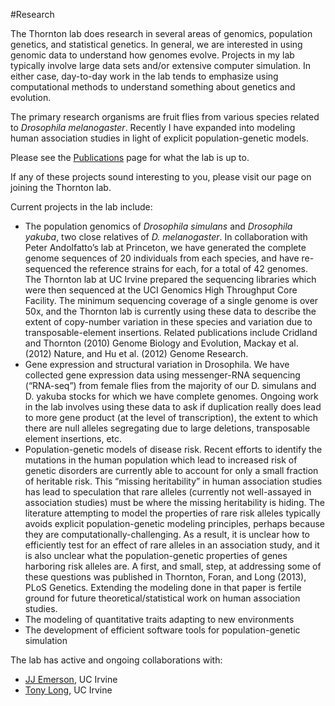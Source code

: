 #Research

The Thornton lab does research in several areas of genomics, population genetics, and statistical genetics. In general, we are interested in using genomic data to understand how genomes evolve. Projects in my lab typically involve large data sets and/or extensive computer simulation. In either case, day-to-day work in the lab tends to emphasize using computational methods to understand something about genetics and evolution.

The primary research organisms are fruit flies from various species related to _Drosophila melanogaster_. Recently I have expanded into modeling human association studies in light of explicit population-genetic models.

Please see the [Publications](pubs.html) page for what the lab is up to.

If any of these projects sound interesting to you, please visit our page on joining the Thornton lab.

Current projects in the lab include:

* The population genomics of _Drosophila simulans_ and _Drosophila yakuba_, two close relatives of _D. melanogaster_. In collaboration with Peter Andolfatto’s lab at Princeton, we have generated the complete genome sequences of 20 individuals from each species, and have re-sequenced the reference strains for each, for a total of 42 genomes. The Thornton lab at UC Irvine prepared the sequencing libraries which were then sequenced at the UCI Genomics High Throughput Core Facility. The minimum sequencing coverage of a single genome is over 50x, and the Thornton lab is currently using these data to describe the extent of copy-number variation in these species and variation due to transposable-element insertions. Related publications include Cridland and Thornton (2010) Genome Biology and Evolution, Mackay et al. (2012) Nature, and Hu et al. (2012) Genome Research.
* Gene expression and structural variation in Drosophila. We have collected gene expression data using messenger-RNA sequencing (“RNA-seq”) from female flies from the majority of our D. simulans and D. yakuba stocks for which we have complete genomes. Ongoing work in the lab involves using these data to ask if duplication really does lead to more gene product (at the level of transcription), the extent to which there are null alleles segregating due to large deletions, transposable element insertions, etc.
* Population-genetic models of disease risk. Recent efforts to identify the mutations in the human population which lead to increased risk of genetic disorders are currently able to account for only a small fraction of heritable risk. This “missing heritability” in human association studies has lead to speculation that rare alleles (currently not well-assayed in association studies) must be where the missing heritability is hiding. The literature attempting to model the properties of rare risk alleles typically avoids explicit population-genetic modeling principles, perhaps because they are computationally-challenging. As a result, it is unclear how to efficiently test for an effect of rare alleles in an association study, and it is also unclear what the population-genetic properties of genes harboring risk alleles are. A first, and small, step, at addressing some of these questions was published in Thornton, Foran, and Long (2013), PLoS Genetics. Extending the modeling done in that paper is fertile ground for future theoretical/statistical work on human association studies.
* The modeling of quantitative traits adapting to new environments
* The development of efficient software tools for population-genetic simulation

The lab has active and ongoing collaborations with:

* [JJ Emerson](http://www.faculty.uci.edu/profile.cfm?faculty_id=5987), UC Irvine
* [Tony Long](http://wfitch.bio.uci.edu/~tdlong/), UC Irvine